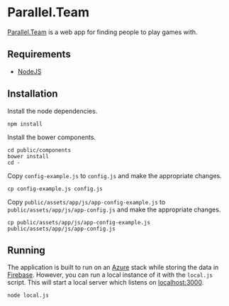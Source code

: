 # Parallel.Team

[Parallel.Team](http://www.parallel.team/) is a web app for finding people to play games with.

## Requirements

* [NodeJS](https://nodejs.org/)

## Installation

Install the node dependencies.

```shell
npm install
```

Install the bower components.

```shell
cd public/components
bower install
cd -
```

Copy `config-example.js` to `config.js` and make the appropriate changes.

```shell
cp config-example.js config.js
```

Copy `public/assets/app/js/app-config-example.js` to `public/assets/app/js/app-config.js` and make the appropriate changes.

```shell
cp public/assets/app/js/app-config-example.js public/assets/app/js/app-config.js
```

## Running

The application is built to run on an [Azure](https://azure.microsoft.com/en-us/) stack while storing the data in [Firebase](https://www.firebase.com/). However, you can run a local instance of it with the `local.js` script. This will start a local server which listens on [localhost:3000](http://localhost:3000).

```shell
node local.js
```
